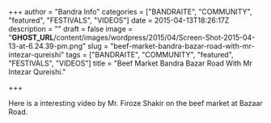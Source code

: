 +++
author = "Bandra Info"
categories = ["BANDRAITE", "COMMUNITY", "featured", "FESTIVALS", "VIDEOS"]
date = 2015-04-13T18:26:17Z
description = ""
draft = false
image = "__GHOST_URL__/content/images/wordpress/2015/04/Screen-Shot-2015-04-13-at-6.24.39-pm.png"
slug = "beef-market-bandra-bazar-road-with-mr-intezar-qureishi"
tags = ["BANDRAITE", "COMMUNITY", "featured", "FESTIVALS", "VIDEOS"]
title = "Beef Market Bandra Bazar Road With Mr Intezar Qureishi."

+++


<p>Here is a interesting video by Mr. Firoze Shakir on the beef market at Bazaar Road.</p>
<p>&nbsp;</p>
<p><iframe width="853" height="480" src="httpss://www.youtube.com/embed/3QLI38q8HlA" frameborder="0" allowfullscreen></iframe></p>



